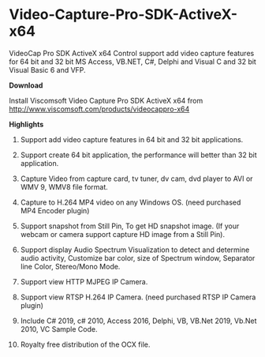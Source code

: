# Video-Capture-Pro-SDK-ActiveX-x64
VideoCap Pro SDK ActiveX x64 Control support add video capture features for 64 bit and 32 bit MS Access, VB.NET, C#, Delphi and Visual C and 32 bit Visual Basic 6 and VFP.


<b>Download</b>

Install Viscomsoft Video Capture Pro SDK ActiveX x64 from http://www.viscomsoft.com/products/videocappro-x64

<b>Highlights</b>

1. Support add video capture features in 64 bit and 32 bit applications.

2. Support create 64 bit application, the performance will better than 32 bit application.

3. Capture Video from capture card, tv tuner, dv cam, dvd player to AVI or WMV 9, WMV8 file format.

4. Capture to H.264 MP4 video on any Windows OS. (need purchased MP4 Encoder plugin)

5. Support snapshot from Still Pin, To get HD snapshot image. (If your webcam or camera support capture HD image from a Still Pin).

6. Support display Audio Spectrum Visualization to detect and determine audio activity,  Customize bar color, size of Spectrum window, Separator line Color, Stereo/Mono Mode.

7. Support view HTTP MJPEG IP Camera.

8. Support view RTSP H.264 IP Camera.  (need purchased RTSP IP Camera plugin) 

9. Include C# 2019, c# 2010, Access 2016, Delphi, VB, VB.Net 2019, Vb.Net 2010, VC Sample Code.

10. Royalty free distribution of the OCX file.


